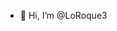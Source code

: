 - 👋 Hi, I’m @LoRoque3

<!---
LoRoque3/LoRoque3 is a ✨ special ✨ repository because its `README.md` (this file) appears on your GitHub profile.
You can click the Preview link to take a look at your changes.
--->
